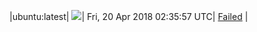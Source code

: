 |ubuntu:latest| ![](https://cdn.rawgit.com/Neilpang/acmetest/master/status/ubuntu-latest.svg?1524191757)| Fri, 20 Apr 2018 02:35:57 UTC| [Failed](https://github.com/Neilpang/acmetest/blob/master/logs/ubuntu-latest.out) |
